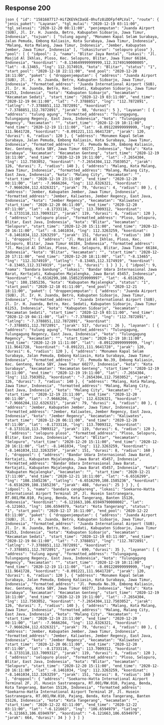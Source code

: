 ## Response 200
``json
{
  "id": "1581687717-HifZKEVkCDaGE-0hufz8iDDFpf4PLVal",
  "route": {
    "jenis_paket": "Layanan",
    "tgl_mulai": "2020-12-19 03:11:00",
    "tgl_selesai": "2020-12-20 08:11:00",
    "penjemputan": "Juanda Airport (SUB), Jl. Ir. H. Juanda, Betro, Kabupaten Sidoarjo, Jawa Timur, Indonesia",
    "tujuan": [
      "tulung agung",
      "Monumen Kapal Selam Surabaya, Jalan Pemuda, Embong Kaliasin, Kota Surabaya, Jawa Timur, Indonesia",
      "Malang, Kota Malang, Jawa Timur, Indonesia",
      "Jember, Kabupaten Jember, Jawa Timur, Indonesia"
    ],
    "lokasiturun": "selopuro ploso"
  },
  "pool": [
    {
      "idpool": 2,
      "nama": "Blitar Jaya Rental",
      "lokasi": "Jl. Masjid Al Ikhlas, Ploso, Kec. Selopuro, Blitar, Jawa Timur 66184, Indonesia",
      "koordinat": "-8.134649999999999,112.31749190000005",
      "lat": -8.13465,
      "lng": 112.3174919,
      "kota": "Blitar",
      "status": "1",
      "start_pool": "2020-12-18 22:11:00",
      "end_pool": "2020-12-20 18:11:00",
      "paket": {
        "droppenjemputan": {
          "address": "Juanda Airport (SUB), Jl. Ir. H. Juanda, Betro, Kabupaten Sidoarjo, Jawa Timur, Indonesia",
          "formatted_address": "Juanda International Airport (SUB), Jl. Ir. H. Juanda, Betro, Kec. Sedati, Kabupaten Sidoarjo, Jawa Timur 61253, Indonesia",
          "kota": "Kabupaten Sidoarjo",
          "kecamatan": "Kecamatan Sedati",
          "start_time": "2020-12-19 03:11:00",
          "end_time": "2020-12-19 04:11:00",
          "lat": "-7.3788851",
          "lng": "112.7872891",
          "latlng": "-7.3788851,112.7872891",
          "koordinat": "-7.3788851,112.7872891",
          "jarak": 98,
          "durasi": 5
        },
        "layanan": [
          {
            "address": "tulung agung",
            "formatted_address": "Tulungagung, Tulungagung Regency, East Java, Indonesia",
            "kota": "Tulungagung Regency",
            "kecamatan": "",
            "start_time": "2020-12-19 10:11:00",
            "end_time": "2020-12-19 11:11:00",
            "lat": -8.091220999999999,
            "lng": 111.9641728,
            "koordinat": "-8.091221,111.9641728",
            "jarak": 120,
            "durasi": 6,
            "radius": 120
          },
          {
            "address": "Monumen Kapal Selam Surabaya, Jalan Pemuda, Embong Kaliasin, Kota Surabaya, Jawa Timur, Indonesia",
            "formatted_address": "Jl. Pemuda No.39, Embong Kaliasin, Kec. Genteng, Kota SBY, Jawa Timur 60277, Indonesia",
            "kota": "Kota Surabaya",
            "kecamatan": "Kecamatan Genteng",
            "start_time": "2020-12-19 18:11:00",
            "end_time": "2020-12-19 19:11:00",
            "lat": -7.2654304,
            "lng": 112.7503052,
            "koordinat": "-7.2654304,112.7503052",
            "jarak": 126,
            "durasi": 7,
            "radius": 140
          },
          {
            "address": "Malang, Kota Malang, Jawa Timur, Indonesia",
            "formatted_address": "Malang, Malang City, East Java, Indonesia",
            "kota": "Malang City",
            "kecamatan": "",
            "start_time": "2020-12-19 23:11:00",
            "end_time": "2020-12-20 00:11:00",
            "lat": -7.9666204,
            "lng": 112.6326321,
            "koordinat": "-7.9666204,112.6326321",
            "jarak": 79,
            "durasi": 4,
            "radius": 80
          },
          {
            "address": "Jember, Kabupaten Jember, Jawa Timur, Indonesia",
            "formatted_address": "Jember, Kaliwates, Jember Regency, East Java, Indonesia",
            "kota": "Jember Regency",
            "kecamatan": "Kaliwates",
            "start_time": "2020-12-20 06:11:00",
            "end_time": "2020-12-20 07:11:00",
            "lat": -8.1733118,
            "lng": 113.7009312,
            "koordinat": "-8.1733118,113.7009312",
            "jarak": 119,
            "durasi": 6,
            "radius": 120
          },
          {
            "address": "selopuro ploso",
            "formatted_address": "Ploso, Selopuro, Blitar, East Java, Indonesia",
            "kota": "Blitar",
            "kecamatan": "Selopuro",
            "start_time": "2020-12-20 15:11:00",
            "end_time": "2020-12-20 16:11:00",
            "lat": -8.1461034,
            "lng": 112.3263259,
            "koordinat": "-8.1461034,112.3263259",
            "jarak": 151,
            "durasi": 8,
            "radius": 160
          }
        ],
        "droppool": {
          "address": "Jl. Masjid Al Ikhlas, Ploso, Kec. Selopuro, Blitar, Jawa Timur 66184, Indonesia",
          "formatted_address": "Jl. Masjid Al Ikhlas, Ploso, Kec. Selopuro, Blitar, Jawa Timur 66184, Indonesia",
          "kota": "Blitar",
          "kecamatan": "",
          "start_time": "2020-12-20 17:11:00",
          "end_time": "2020-12-20 18:11:00",
          "lat": "-8.13465",
          "lng": "112.3174919",
          "latlng": "-8.13465,112.3174919",
          "koordinat": "-8.13465,112.3174919",
          "jarak": 1,
          "durasi": 1
        }
      }
    },
    {
      "idpool": 9,
      "nama": "bandara bandung",
      "lokasi": "Bandar Udara Internasional Jawa Barat, Kertajati, Kabupaten Majalengka, Jawa Barat 45457, Indonesia",
      "koordinat": "-6.6516299,108.15852359999997",
      "lat": -6.6516299,
      "lng": 108.1585236,
      "kota": "Kabupaten Majalengka",
      "status": "1",
      "start_pool": "2020-12-18 01:11:00",
      "end_pool": "2020-12-21 18:11:00",
      "paket": {
        "droppenjemputan": {
          "address": "Juanda Airport (SUB), Jl. Ir. H. Juanda, Betro, Kabupaten Sidoarjo, Jawa Timur, Indonesia",
          "formatted_address": "Juanda International Airport (SUB), Jl. Ir. H. Juanda, Betro, Kec. Sedati, Kabupaten Sidoarjo, Jawa Timur 61253, Indonesia",
          "kota": "Kabupaten Sidoarjo",
          "kecamatan": "Kecamatan Sedati",
          "start_time": "2020-12-19 03:11:00",
          "end_time": "2020-12-19 04:11:00",
          "lat": "-7.3788851",
          "lng": "112.7872891",
          "latlng": "-7.3788851,112.7872891",
          "koordinat": "-7.3788851,112.7872891",
          "jarak": 517,
          "durasi": 26
        },
        "layanan": [
          {
            "address": "tulung agung",
            "formatted_address": "Tulungagung, Tulungagung Regency, East Java, Indonesia",
            "kota": "Tulungagung Regency",
            "kecamatan": "",
            "start_time": "2020-12-19 10:11:00",
            "end_time": "2020-12-19 11:11:00",
            "lat": -8.091220999999999,
            "lng": 111.9641728,
            "koordinat": "-8.091221,111.9641728",
            "jarak": 120,
            "durasi": 6,
            "radius": 120
          },
          {
            "address": "Monumen Kapal Selam Surabaya, Jalan Pemuda, Embong Kaliasin, Kota Surabaya, Jawa Timur, Indonesia",
            "formatted_address": "Jl. Pemuda No.39, Embong Kaliasin, Kec. Genteng, Kota SBY, Jawa Timur 60277, Indonesia",
            "kota": "Kota Surabaya",
            "kecamatan": "Kecamatan Genteng",
            "start_time": "2020-12-19 18:11:00",
            "end_time": "2020-12-19 19:11:00",
            "lat": -7.2654304,
            "lng": 112.7503052,
            "koordinat": "-7.2654304,112.7503052",
            "jarak": 126,
            "durasi": 7,
            "radius": 140
          },
          {
            "address": "Malang, Kota Malang, Jawa Timur, Indonesia",
            "formatted_address": "Malang, Malang City, East Java, Indonesia",
            "kota": "Malang City",
            "kecamatan": "",
            "start_time": "2020-12-19 23:11:00",
            "end_time": "2020-12-20 00:11:00",
            "lat": -7.9666204,
            "lng": 112.6326321,
            "koordinat": "-7.9666204,112.6326321",
            "jarak": 79,
            "durasi": 4,
            "radius": 80
          },
          {
            "address": "Jember, Kabupaten Jember, Jawa Timur, Indonesia",
            "formatted_address": "Jember, Kaliwates, Jember Regency, East Java, Indonesia",
            "kota": "Jember Regency",
            "kecamatan": "Kaliwates",
            "start_time": "2020-12-20 06:11:00",
            "end_time": "2020-12-20 07:11:00",
            "lat": -8.1733118,
            "lng": 113.7009312,
            "koordinat": "-8.1733118,113.7009312",
            "jarak": 119,
            "durasi": 6,
            "radius": 120
          },
          {
            "address": "selopuro ploso",
            "formatted_address": "Ploso, Selopuro, Blitar, East Java, Indonesia",
            "kota": "Blitar",
            "kecamatan": "Selopuro",
            "start_time": "2020-12-20 15:11:00",
            "end_time": "2020-12-20 16:11:00",
            "lat": -8.1461034,
            "lng": 112.3263259,
            "koordinat": "-8.1461034,112.3263259",
            "jarak": 151,
            "durasi": 8,
            "radius": 160
          }
        ],
        "droppool": {
          "address": "Bandar Udara Internasional Jawa Barat, Kertajati, Kabupaten Majalengka, Jawa Barat 45457, Indonesia",
          "formatted_address": "Bandar Udara Internasional Jawa Barat, Kertajati, Kabupaten Majalengka, Jawa Barat 45457, Indonesia",
          "kota": "Kabupaten Majalengka",
          "kecamatan": "",
          "start_time": "2020-12-21 17:11:00",
          "end_time": "2020-12-21 18:11:00",
          "lat": "-6.6516299",
          "lng": "108.1585236",
          "latlng": "-6.6516299,108.1585236",
          "koordinat": "-6.6516299,108.1585236",
          "jarak": 488,
          "durasi": 25
        }
      }
    },
    {
      "idpool": 5,
      "nama": "bandara cengkareng",
      "lokasi": "Soekarno-Hatta International Airport Terminal 2F, Jl. Husein Sastranegara, RT.001/RW.010, Pajang, Benda, Kota Tangerang, Banten 15126, Indonesia",
      "koordinat": "-6.121663,106.65949790000002",
      "lat": -6.121663,
      "lng": 106.6594979,
      "kota": "Kota Tangerang",
      "status": "1",
      "start_pool": "2020-12-17 16:11:00",
      "end_pool": "2020-12-22 03:11:00",
      "paket": {
        "droppenjemputan": {
          "address": "Juanda Airport (SUB), Jl. Ir. H. Juanda, Betro, Kabupaten Sidoarjo, Jawa Timur, Indonesia",
          "formatted_address": "Juanda International Airport (SUB), Jl. Ir. H. Juanda, Betro, Kec. Sedati, Kabupaten Sidoarjo, Jawa Timur 61253, Indonesia",
          "kota": "Kabupaten Sidoarjo",
          "kecamatan": "Kecamatan Sedati",
          "start_time": "2020-12-19 03:11:00",
          "end_time": "2020-12-19 04:11:00",
          "lat": "-7.3788851",
          "lng": "112.7872891",
          "latlng": "-7.3788851,112.7872891",
          "koordinat": "-7.3788851,112.7872891",
          "jarak": 690,
          "durasi": 35
        },
        "layanan": [
          {
            "address": "tulung agung",
            "formatted_address": "Tulungagung, Tulungagung Regency, East Java, Indonesia",
            "kota": "Tulungagung Regency",
            "kecamatan": "",
            "start_time": "2020-12-19 10:11:00",
            "end_time": "2020-12-19 11:11:00",
            "lat": -8.091220999999999,
            "lng": 111.9641728,
            "koordinat": "-8.091221,111.9641728",
            "jarak": 120,
            "durasi": 6,
            "radius": 120
          },
          {
            "address": "Monumen Kapal Selam Surabaya, Jalan Pemuda, Embong Kaliasin, Kota Surabaya, Jawa Timur, Indonesia",
            "formatted_address": "Jl. Pemuda No.39, Embong Kaliasin, Kec. Genteng, Kota SBY, Jawa Timur 60277, Indonesia",
            "kota": "Kota Surabaya",
            "kecamatan": "Kecamatan Genteng",
            "start_time": "2020-12-19 18:11:00",
            "end_time": "2020-12-19 19:11:00",
            "lat": -7.2654304,
            "lng": 112.7503052,
            "koordinat": "-7.2654304,112.7503052",
            "jarak": 126,
            "durasi": 7,
            "radius": 140
          },
          {
            "address": "Malang, Kota Malang, Jawa Timur, Indonesia",
            "formatted_address": "Malang, Malang City, East Java, Indonesia",
            "kota": "Malang City",
            "kecamatan": "",
            "start_time": "2020-12-19 23:11:00",
            "end_time": "2020-12-20 00:11:00",
            "lat": -7.9666204,
            "lng": 112.6326321,
            "koordinat": "-7.9666204,112.6326321",
            "jarak": 79,
            "durasi": 4,
            "radius": 80
          },
          {
            "address": "Jember, Kabupaten Jember, Jawa Timur, Indonesia",
            "formatted_address": "Jember, Kaliwates, Jember Regency, East Java, Indonesia",
            "kota": "Jember Regency",
            "kecamatan": "Kaliwates",
            "start_time": "2020-12-20 06:11:00",
            "end_time": "2020-12-20 07:11:00",
            "lat": -8.1733118,
            "lng": 113.7009312,
            "koordinat": "-8.1733118,113.7009312",
            "jarak": 119,
            "durasi": 6,
            "radius": 120
          },
          {
            "address": "selopuro ploso",
            "formatted_address": "Ploso, Selopuro, Blitar, East Java, Indonesia",
            "kota": "Blitar",
            "kecamatan": "Selopuro",
            "start_time": "2020-12-20 15:11:00",
            "end_time": "2020-12-20 16:11:00",
            "lat": -8.1461034,
            "lng": 112.3263259,
            "koordinat": "-8.1461034,112.3263259",
            "jarak": 151,
            "durasi": 8,
            "radius": 160
          }
        ],
        "droppool": {
          "address": "Soekarno-Hatta International Airport Terminal 2F, Jl. Husein Sastranegara, RT.001/RW.010, Pajang, Benda, Kota Tangerang, Banten 15126, Indonesia",
          "formatted_address": "Soekarno-Hatta International Airport Terminal 2F, Jl. Husein Sastranegara, RT.001/RW.010, Pajang, Benda, Kota Tangerang, Banten 15126, Indonesia",
          "kota": "Kota Tangerang",
          "kecamatan": "",
          "start_time": "2020-12-22 02:11:00",
          "end_time": "2020-12-22 03:11:00",
          "lat": "-6.121663",
          "lng": "106.6594979",
          "latlng": "-6.121663,106.6594979",
          "koordinat": "-6.121663,106.6594979",
          "jarak": 664,
          "durasi": 34
        }
      }
    }
  ]
}
``